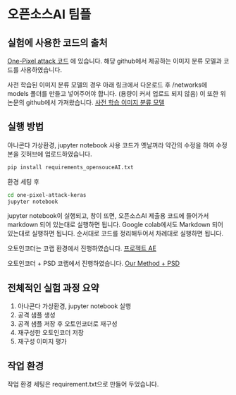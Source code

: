 # 오픈소스AI 팀플 




## 실험에 사용한 코드의 출처
[One-Pixel attack 코드](https://github.com/Hyperparticle/one-pixel-attack-keras.git) 에 있습니다.
해당 github에서 제공하는 이미지 분류 모델과 코드를 사용하였습니다.

사전 학습된 이미지 분류 모델의 경우 아래 링크에서 다운로드 후 /networks에 models 폴더를 만들고 넣어주어야 합니다. (용량이 커서 업로드 되지 않음) 이 또한 위 논문의 github에서 가져왔습니다.
[사전 학습 이미지 분류 모델](https://www.dropbox.com/sh/dvatkpjl0sn79kn/AAC9L4puJ_sdFUkDZfr5SFkLa?dl=0)




## 실행 방법

아나콘다 가상환경, jupyter notebook 사용
코드가 옛날꺼라 약간의 수정을 하여 수정본을 깃허브에 업로드하였습니다.

```bash
pip install requirements_opensouceAI.txt 
```
환경 세팅 후

```bash
cd one-pixel-attack-keras
jupyter notebook
```

jupyter notebook이 실행되고, 창이 뜨면, 오픈소스AI 제출용 코드에 들어가서 markdown 되어 있는대로 실행하면 됩니다.
Google colab에서도 Markdown 되어 있는대로 실행하면 됩니다.
순서대로 코드를 정리해두어서 차례대로 실행하면 됩니다.

오토인코더는 코랩 환경에서 진행하였습니다.
[프로젝트 AE](https://colab.research.google.com/drive/107N6lA76RsqeA-cb5Lgp2syy_BxfSJRn?usp=sharing)

오토인코더 + PSD 코랩에서 진행하였습니다.
[Our Method + PSD](https://colab.research.google.com/drive/1bXt-Vi_QGN5JuYA14IFbt2VQlBzUnVfg?usp=sharing)



## 전체적인 실험 과정 요약

1. 아나콘다 가상환경, jupyter notebook 실행
2. 공격 샘플 생성
3. 공격 샘플 저장 후 오토인코더로 재구성
4. 재구성한 오토인코더 저장
5. 재구성 이미지 평가

   
## 작업 환경
작업 환경 세팅은 requirement.txt으로 만들어 두었습니다.



